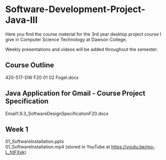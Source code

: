 # Software-Development-Project-Java-III
Here you find the course material for the 3rd year desktop project course I give in Computer Science Technology at Dawson College.

Weekly presentations and videos will be added throughout the semester.

## Course Outline
420-517-DW F20 01 02 Fogel.docx

## Java Application for Gmail - Course Project Specification
Email1.9.3_SoftwareDesignSpecificationF20.docx

## Week 1
01_SoftwareInstallation.pptx  
01_SoftwareInstallation.mp4 (stored in YouTube at https://youtu.be/mo-L_fdFXxk)
